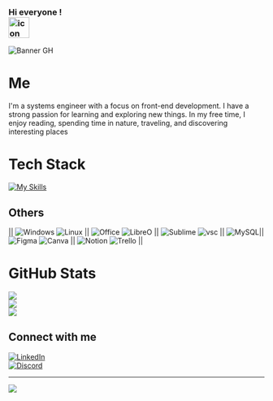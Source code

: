 ### Hi everyone ! <div style="display: flex; align-items: flex-start;"><img src="https://techstack-generator.vercel.app/github-icon.svg" alt="icon" width="41" height="41" /></div>

![Banner GH](https://github.com/vanessann-dev/vanessann-dev/assets/125521341/84ec1730-3484-431b-898d-158defe3ea59)

#  Me 
I'm a systems engineer with a focus on front-end development. I have a strong passion for learning and exploring new things. In my free time, I enjoy reading, spending time in nature, traveling, and discovering interesting places 




#  Tech Stack

[![My Skills](https://skillicons.dev/icons?i=git,github,html,css,js,sass,babel,webpack,bootstrap,react,tailwind,nodejs)](https://skillicons.dev)

## Others
|| ![Windows](https://img.shields.io/badge/Windows-0078D6?style=for-the-badge&logo=windows&logoColor=white)
![Linux](https://img.shields.io/badge/Linux-FCC624?style=for-the-badge&logo=linux&logoColor=black) || ![Office](https://img.shields.io/badge/Microsoft_Office-D83B01?style=for-the-badge&logo=microsoft-office&logoColor=white) ![LibreO](https://img.shields.io/badge/LibreOffice-18A303?style=for-the-badge&logo=LibreOffice&logoColor=white) || ![Sublime](https://img.shields.io/badge/sublime_text-%23575757.svg?&style=for-the-badge&logo=sublime-text&logoColor=important) ![vsc](https://img.shields.io/badge/Visual_Studio_Code-0078D4?style=for-the-badge&logo=visual%20studio%20code&logoColor=white) ||  ![MySQL](https://img.shields.io/badge/MySQL-005C84?style=for-the-badge&logo=mysql&logoColor=white)|| ![Figma](https://img.shields.io/badge/Figma-F24E1E?style=for-the-badge&logo=figma&logoColor=white) ![Canva](https://img.shields.io/badge/Canva-%2300C4CC.svg?style=for-the-badge&logo=Canva&logoColor=white) || ![Notion](https://img.shields.io/badge/Notion-%23000000.svg?style=for-the-badge&logo=notion&logoColor=white) ![Trello](https://img.shields.io/badge/Trello-%23026AA7.svg?style=for-the-badge&logo=Trello&logoColor=white) ||

#  GitHub Stats
![](https://github-readme-stats.vercel.app/api?username=vanessann-dev&theme=radical&hide_border=false&include_all_commits=false&count_private=false)<br/>
![](https://github-readme-streak-stats.herokuapp.com/?user=vanessann-dev&theme=radical&hide_border=false)<br/>
![](https://github-readme-stats.vercel.app/api/top-langs/?username=vanessann-dev&theme=radical&hide_border=false&include_all_commits=false&count_private=false&layout=compact)


##  Connect with me
[![LinkedIn](https://img.shields.io/badge/LinkedIn-%230077B5.svg?logo=linkedin&logoColor=white)](https://linkedin.com/in/www.linkedin.com/in/dev-vanessan) 
</br>
[![Discord](https://img.shields.io/badge/Discord-%237289DA.svg?logo=discord&logoColor=white)](https://discord.gg/.vanessan) 

---
[![](https://visitcount.itsvg.in/api?id=vanessann-dev&icon=0&color=0)](https://visitcount.itsvg.in)




